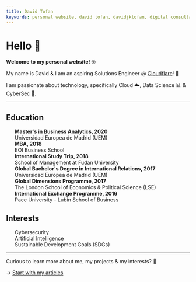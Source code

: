 ```yaml
---
title: David Tofan
keywords: personal website, david tofan, davidjktofan, digital consultant
---
```


# Hello 👋

**Welcome to my personal website!** 🤓

My name is David & I am an aspiring Solutions Engineer @ [Cloudflare](https://www.cloudflare.com/)! 🧡

I am passionate about technology, specifically Cloud ☁️, Data Science 📊 & CyberSec 🔐.

<hr />

## Education

<style>
  ul {
    list-style-type: none !important;
  }
  .education-icon {
    display: block;
    content: url(/media/icons/graduation-cap-solid.svg);
    left: calc(var(--fa-li-width, 1.7em)*-1);
    position: absolute;
    text-align: center;
    width: var(--fa-li-width,1.3em);
    margin-top: 5px;
    line-height: 1;
  }
  .lightbulb-icon {
    display: block;
    content: url(/media/icons/lightbulb-solid.svg);
    left: calc(var(--fa-li-width, 1.3em)*-1);
    position: absolute;
    text-align: center;
    width: var(--fa-li-width,0.8em);
    margin-top: 5px;
    line-height: 2;
  }
</style>

<ul class="fa-ul">
  <li><svg aria-hidden="true" focusable="false" data-prefix="fas" data-icon="graduation-cap" class="svg-inline--fa fa-graduation-cap fa-w-20 education-icon" role="img" xmlns="http://www.w3.org/2000/svg" viewBox="0 0 640 512"><path fill="currentColor" d="M622.34 153.2L343.4 67.5c-15.2-4.67-31.6-4.67-46.79 0L17.66 153.2c-23.54 7.23-23.54 38.36 0 45.59l48.63 14.94c-10.67 13.19-17.23 29.28-17.88 46.9C38.78 266.15 32 276.11 32 288c0 10.78 5.68 19.85 13.86 25.65L20.33 428.53C18.11 438.52 25.71 448 35.94 448h56.11c10.24 0 17.84-9.48 15.62-19.47L82.14 313.65C90.32 307.85 96 298.78 96 288c0-11.57-6.47-21.25-15.66-26.87.76-15.02 8.44-28.3 20.69-36.72L296.6 284.5c9.06 2.78 26.44 6.25 46.79 0l278.95-85.7c23.55-7.24 23.55-38.36 0-45.6zM352.79 315.09c-28.53 8.76-52.84 3.92-65.59 0l-145.02-44.55L128 384c0 35.35 85.96 64 192 64s192-28.65 192-64l-14.18-113.47-145.03 44.56z"></path></svg><b>Master's in Business Analytics, 2020</b></li>
    <ol style="list-style-type: none !important; margin: 0; padding: 0;">
        <li>Universidad Europea de Madrid (UEM)</li>
    </ol>
  <li><svg aria-hidden="true" focusable="false" data-prefix="fas" data-icon="graduation-cap" class="svg-inline--fa fa-graduation-cap fa-w-20 education-icon" role="img" xmlns="http://www.w3.org/2000/svg" viewBox="0 0 640 512"><path fill="currentColor" d="M622.34 153.2L343.4 67.5c-15.2-4.67-31.6-4.67-46.79 0L17.66 153.2c-23.54 7.23-23.54 38.36 0 45.59l48.63 14.94c-10.67 13.19-17.23 29.28-17.88 46.9C38.78 266.15 32 276.11 32 288c0 10.78 5.68 19.85 13.86 25.65L20.33 428.53C18.11 438.52 25.71 448 35.94 448h56.11c10.24 0 17.84-9.48 15.62-19.47L82.14 313.65C90.32 307.85 96 298.78 96 288c0-11.57-6.47-21.25-15.66-26.87.76-15.02 8.44-28.3 20.69-36.72L296.6 284.5c9.06 2.78 26.44 6.25 46.79 0l278.95-85.7c23.55-7.24 23.55-38.36 0-45.6zM352.79 315.09c-28.53 8.76-52.84 3.92-65.59 0l-145.02-44.55L128 384c0 35.35 85.96 64 192 64s192-28.65 192-64l-14.18-113.47-145.03 44.56z"></path></svg><b>MBA, 2018</b></li>
    <ol style="list-style-type: none !important; margin: 0; padding: 0;">
        <li>EOI Business School</li>
    </ol>
  <li><svg aria-hidden="true" focusable="false" data-prefix="fas" data-icon="graduation-cap" class="svg-inline--fa fa-graduation-cap fa-w-20 education-icon" role="img" xmlns="http://www.w3.org/2000/svg" viewBox="0 0 640 512"><path fill="currentColor" d="M622.34 153.2L343.4 67.5c-15.2-4.67-31.6-4.67-46.79 0L17.66 153.2c-23.54 7.23-23.54 38.36 0 45.59l48.63 14.94c-10.67 13.19-17.23 29.28-17.88 46.9C38.78 266.15 32 276.11 32 288c0 10.78 5.68 19.85 13.86 25.65L20.33 428.53C18.11 438.52 25.71 448 35.94 448h56.11c10.24 0 17.84-9.48 15.62-19.47L82.14 313.65C90.32 307.85 96 298.78 96 288c0-11.57-6.47-21.25-15.66-26.87.76-15.02 8.44-28.3 20.69-36.72L296.6 284.5c9.06 2.78 26.44 6.25 46.79 0l278.95-85.7c23.55-7.24 23.55-38.36 0-45.6zM352.79 315.09c-28.53 8.76-52.84 3.92-65.59 0l-145.02-44.55L128 384c0 35.35 85.96 64 192 64s192-28.65 192-64l-14.18-113.47-145.03 44.56z"></path></svg><b>International Study Trip, 2018</b></li>
    <ol style="list-style-type: none !important; margin: 0; padding: 0;">
        <li>School of Management at Fudan University</li>
    </ol>
  <li><svg aria-hidden="true" focusable="false" data-prefix="fas" data-icon="graduation-cap" class="svg-inline--fa fa-graduation-cap fa-w-20 education-icon" role="img" xmlns="http://www.w3.org/2000/svg" viewBox="0 0 640 512"><path fill="currentColor" d="M622.34 153.2L343.4 67.5c-15.2-4.67-31.6-4.67-46.79 0L17.66 153.2c-23.54 7.23-23.54 38.36 0 45.59l48.63 14.94c-10.67 13.19-17.23 29.28-17.88 46.9C38.78 266.15 32 276.11 32 288c0 10.78 5.68 19.85 13.86 25.65L20.33 428.53C18.11 438.52 25.71 448 35.94 448h56.11c10.24 0 17.84-9.48 15.62-19.47L82.14 313.65C90.32 307.85 96 298.78 96 288c0-11.57-6.47-21.25-15.66-26.87.76-15.02 8.44-28.3 20.69-36.72L296.6 284.5c9.06 2.78 26.44 6.25 46.79 0l278.95-85.7c23.55-7.24 23.55-38.36 0-45.6zM352.79 315.09c-28.53 8.76-52.84 3.92-65.59 0l-145.02-44.55L128 384c0 35.35 85.96 64 192 64s192-28.65 192-64l-14.18-113.47-145.03 44.56z"></path></svg><b>Global Bachelor's Degree in International Relations, 2017</b></li>
    <ol style="list-style-type: none !important; margin: 0; padding: 0;">
        <li>Universidad Europea de Madrid (UEM)</li>
    </ol>
  <li><svg aria-hidden="true" focusable="false" data-prefix="fas" data-icon="graduation-cap" class="svg-inline--fa fa-graduation-cap fa-w-20 education-icon" role="img" xmlns="http://www.w3.org/2000/svg" viewBox="0 0 640 512"><path fill="currentColor" d="M622.34 153.2L343.4 67.5c-15.2-4.67-31.6-4.67-46.79 0L17.66 153.2c-23.54 7.23-23.54 38.36 0 45.59l48.63 14.94c-10.67 13.19-17.23 29.28-17.88 46.9C38.78 266.15 32 276.11 32 288c0 10.78 5.68 19.85 13.86 25.65L20.33 428.53C18.11 438.52 25.71 448 35.94 448h56.11c10.24 0 17.84-9.48 15.62-19.47L82.14 313.65C90.32 307.85 96 298.78 96 288c0-11.57-6.47-21.25-15.66-26.87.76-15.02 8.44-28.3 20.69-36.72L296.6 284.5c9.06 2.78 26.44 6.25 46.79 0l278.95-85.7c23.55-7.24 23.55-38.36 0-45.6zM352.79 315.09c-28.53 8.76-52.84 3.92-65.59 0l-145.02-44.55L128 384c0 35.35 85.96 64 192 64s192-28.65 192-64l-14.18-113.47-145.03 44.56z"></path></svg><b>Global Dimensions Programme, 2017</b></li>
    <ol style="list-style-type: none !important; margin: 0; padding: 0;">
        <li>The London School of Economics & Political Science (LSE)</li>
    </ol>
  <li><svg aria-hidden="true" focusable="false" data-prefix="fas" data-icon="graduation-cap" class="svg-inline--fa fa-graduation-cap fa-w-20 education-icon" role="img" xmlns="http://www.w3.org/2000/svg" viewBox="0 0 640 512"><path fill="currentColor" d="M622.34 153.2L343.4 67.5c-15.2-4.67-31.6-4.67-46.79 0L17.66 153.2c-23.54 7.23-23.54 38.36 0 45.59l48.63 14.94c-10.67 13.19-17.23 29.28-17.88 46.9C38.78 266.15 32 276.11 32 288c0 10.78 5.68 19.85 13.86 25.65L20.33 428.53C18.11 438.52 25.71 448 35.94 448h56.11c10.24 0 17.84-9.48 15.62-19.47L82.14 313.65C90.32 307.85 96 298.78 96 288c0-11.57-6.47-21.25-15.66-26.87.76-15.02 8.44-28.3 20.69-36.72L296.6 284.5c9.06 2.78 26.44 6.25 46.79 0l278.95-85.7c23.55-7.24 23.55-38.36 0-45.6zM352.79 315.09c-28.53 8.76-52.84 3.92-65.59 0l-145.02-44.55L128 384c0 35.35 85.96 64 192 64s192-28.65 192-64l-14.18-113.47-145.03 44.56z"></path></svg><b>International Exchange Programme, 2016</b></li>
    <ol style="list-style-type: none !important; margin: 0; padding: 0;">
        <li>Pace University - Lubin School of Business</li>
    </ol>
</ul>

## Interests

<ul class="fa-ul">
  <li><svg aria-hidden="true" focusable="false" data-prefix="fas" data-icon="lightbulb" class="svg-inline--fa fa-lightbulb fa-w-11 lightbulb-icon" role="img" xmlns="http://www.w3.org/2000/svg" viewBox="0 0 352 512"><path fill="currentColor" d="M96.06 454.35c.01 6.29 1.87 12.45 5.36 17.69l17.09 25.69a31.99 31.99 0 0 0 26.64 14.28h61.71a31.99 31.99 0 0 0 26.64-14.28l17.09-25.69a31.989 31.989 0 0 0 5.36-17.69l.04-38.35H96.01l.05 38.35zM0 176c0 44.37 16.45 84.85 43.56 115.78 16.52 18.85 42.36 58.23 52.21 91.45.04.26.07.52.11.78h160.24c.04-.26.07-.51.11-.78 9.85-33.22 35.69-72.6 52.21-91.45C335.55 260.85 352 220.37 352 176 352 78.61 272.91-.3 175.45 0 73.44.31 0 82.97 0 176zm176-80c-44.11 0-80 35.89-80 80 0 8.84-7.16 16-16 16s-16-7.16-16-16c0-61.76 50.24-112 112-112 8.84 0 16 7.16 16 16s-7.16 16-16 16z"></path></svg>Cybersecurity</li>
  <li><svg aria-hidden="true" focusable="false" data-prefix="fas" data-icon="lightbulb" class="svg-inline--fa fa-lightbulb fa-w-11 lightbulb-icon" role="img" xmlns="http://www.w3.org/2000/svg" viewBox="0 0 352 512"><path fill="currentColor" d="M96.06 454.35c.01 6.29 1.87 12.45 5.36 17.69l17.09 25.69a31.99 31.99 0 0 0 26.64 14.28h61.71a31.99 31.99 0 0 0 26.64-14.28l17.09-25.69a31.989 31.989 0 0 0 5.36-17.69l.04-38.35H96.01l.05 38.35zM0 176c0 44.37 16.45 84.85 43.56 115.78 16.52 18.85 42.36 58.23 52.21 91.45.04.26.07.52.11.78h160.24c.04-.26.07-.51.11-.78 9.85-33.22 35.69-72.6 52.21-91.45C335.55 260.85 352 220.37 352 176 352 78.61 272.91-.3 175.45 0 73.44.31 0 82.97 0 176zm176-80c-44.11 0-80 35.89-80 80 0 8.84-7.16 16-16 16s-16-7.16-16-16c0-61.76 50.24-112 112-112 8.84 0 16 7.16 16 16s-7.16 16-16 16z"></path></svg>Artificial Intelligence</li>
  <li><svg aria-hidden="true" focusable="false" data-prefix="fas" data-icon="lightbulb" class="svg-inline--fa fa-lightbulb fa-w-11 lightbulb-icon" role="img" xmlns="http://www.w3.org/2000/svg" viewBox="0 0 352 512"><path fill="currentColor" d="M96.06 454.35c.01 6.29 1.87 12.45 5.36 17.69l17.09 25.69a31.99 31.99 0 0 0 26.64 14.28h61.71a31.99 31.99 0 0 0 26.64-14.28l17.09-25.69a31.989 31.989 0 0 0 5.36-17.69l.04-38.35H96.01l.05 38.35zM0 176c0 44.37 16.45 84.85 43.56 115.78 16.52 18.85 42.36 58.23 52.21 91.45.04.26.07.52.11.78h160.24c.04-.26.07-.51.11-.78 9.85-33.22 35.69-72.6 52.21-91.45C335.55 260.85 352 220.37 352 176 352 78.61 272.91-.3 175.45 0 73.44.31 0 82.97 0 176zm176-80c-44.11 0-80 35.89-80 80 0 8.84-7.16 16-16 16s-16-7.16-16-16c0-61.76 50.24-112 112-112 8.84 0 16 7.16 16 16s-7.16 16-16 16z"></path></svg>Sustainable Development Goals (SDGs)</li>
</ul>

<hr />

Curious to learn more about me, my projects & my interests? 💬

→ [Start with my articles](/articles)
